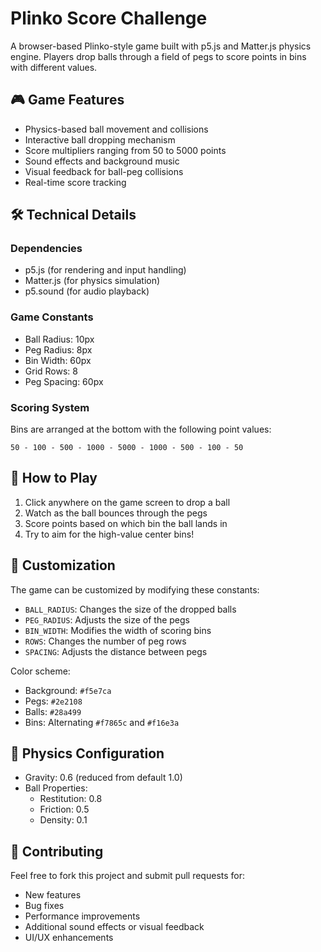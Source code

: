 # Plinko Score Challenge

A browser-based Plinko-style game built with p5.js and Matter.js physics engine. Players drop balls through a field of pegs to score points in bins with different values.

## 🎮 Game Features

- Physics-based ball movement and collisions
- Interactive ball dropping mechanism
- Score multipliers ranging from 50 to 5000 points
- Sound effects and background music
- Visual feedback for ball-peg collisions
- Real-time score tracking

## 🛠️ Technical Details

### Dependencies

- p5.js (for rendering and input handling)
- Matter.js (for physics simulation)
- p5.sound (for audio playback)

### Game Constants

- Ball Radius: 10px
- Peg Radius: 8px
- Bin Width: 60px
- Grid Rows: 8
- Peg Spacing: 60px

### Scoring System

Bins are arranged at the bottom with the following point values:

```
50 - 100 - 500 - 1000 - 5000 - 1000 - 500 - 100 - 50
```

## 🎯 How to Play

1. Click anywhere on the game screen to drop a ball
2. Watch as the ball bounces through the pegs
3. Score points based on which bin the ball lands in
4. Try to aim for the high-value center bins!

## 🎨 Customization

The game can be customized by modifying these constants:

- `BALL_RADIUS`: Changes the size of the dropped balls
- `PEG_RADIUS`: Adjusts the size of the pegs
- `BIN_WIDTH`: Modifies the width of scoring bins
- `ROWS`: Changes the number of peg rows
- `SPACING`: Adjusts the distance between pegs

Color scheme:

- Background: `#f5e7ca`
- Pegs: `#2e2108`
- Balls: `#28a499`
- Bins: Alternating `#f7865c` and `#f16e3a`

## 🔧 Physics Configuration

- Gravity: 0.6 (reduced from default 1.0)
- Ball Properties:
  - Restitution: 0.8
  - Friction: 0.5
  - Density: 0.1

## 🤝 Contributing

Feel free to fork this project and submit pull requests for:

- New features
- Bug fixes
- Performance improvements
- Additional sound effects or visual feedback
- UI/UX enhancements

